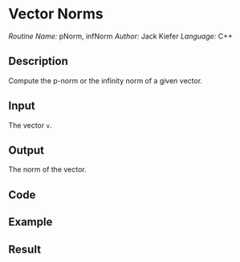 # Vector Norms
*Routine Name:* pNorm, infNorm
*Author:* Jack Kiefer
*Language:* C++

## Description

Compute the p-norm or the infinity norm of a given vector.

## Input

The vector `v`.

## Output 

The norm of the vector. 

## Code

## Example

## Result
